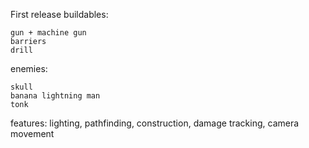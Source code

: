 First release
buildables:

    gun + machine gun
    barriers
    drill

enemies:

    skull
    banana lightning man
    tonk

features: lighting, pathfinding, construction, damage tracking, camera movement
